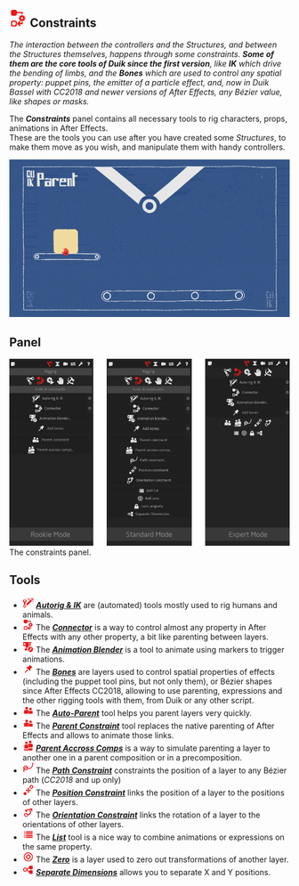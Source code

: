 ## ![Constraints Icon](img/duik-icons/constraint-icon-r.png) Constraints

*The interaction between the controllers and the Structures, and between the Structures themselves, happens through some constraints. ***Some of them are the core tools of Duik since the first version***, like ***IK*** which drive the bending of limbs, and the ***Bones*** which are used to control any spatial property: puppet pins, the emitter of a particle effect, and, now in Duik Bassel with CC2018 and newer versions of After Effects, any Bézier value, like shapes or masks.*

The ***Constraints*** panel contains all necessary tools to rig characters, props, animations in After Effects.  
These are the tools you can use after you have created some *Structures*, to make them move as you wish, and manipulate them with handy controllers.

![Constraints GIF](img/examples/parent-2.gif)

## Panel

![Constraints panel](img\duik-screenshots\S-Rigging\S-Rigging-Links&Constraints\Links&Constraints-panels.png)
The constraints panel.

## Tools

- ![Constraints Icon](img/duik-icons/links-tools/autorig-icon-r.png) ***[Autorig & IK](autorig.md)*** are (automated) tools mostly used to rig humans and animals.
- ![Constraints Icon](img/duik-icons/links-tools/connector-icon-r.png) The ***[Connector](connector.md)*** is a way to control almost any property in After Effects with any other property, a bit like parenting between layers.
- ![Constraints Icon](img/duik-icons/links-tools/anim-blender-icon-r.png) The ***[Animation Blender](animation-blender-setup.md)*** is a tool to animate using markers to trigger animations.
- ![Constraints Icon](img/duik-icons/links-tools/add-bones-icon-r.png) The [***Bones***](bones.md) are layers used to control spatial properties of effects (including the puppet tool pins, but not only them), or Bézier shapes since After Effects CC2018, allowing to use parenting, expressions and the other rigging tools with them, from Duik or any other script.
- ![Constraints Icon](img/duik-icons/links-tools/parent-link-icon-r.png) The [***Auto-Parent***](auto-parent.md) tool helps you parent layers very quickly.
- ![Constraints Icon](img/duik-icons/links-tools/parent-link-icon-r.png) The [***Parent Constraint***](parent-constraint.md) tool replaces the native parenting of After Effects and allows to animate those links.
- ![Constraints Icon](img/duik-icons/links-tools/lil-parentcomp-icon-r.png) ***[Parent Accross Comps](parent-accross-compositions.md)*** is a way to simulate parenting a layer to another one in a parent composition or in a precomposition.
- ![Constraints Icon](img/duik-icons/links-tools/path-constraint-icon-r.png) The [***Path Constraint***](path-constraint.md) constraints the position of a layer to any Bézier path (*CC2018* and up only)
- ![Constraints Icon](img/duik-icons/links-tools/pos-constraint-icon-r.png) The [***Position Constraint***](position-constraint.md) links the position of a layer to the positions of other layers.
- ![Constraints Icon](img/duik-icons/links-tools/orient-constraint-icon-r.png) The [***Orientation Constraint***](orientation-constraint.md) links the rotation of a layer to the orientations of other layers.
- ![Constraints Icon](img/duik-icons/links-tools/add-list-icon-r.png) The [***List***](duik-list.md) tool is a nice way to combine animations or expressions on the same property.
- ![Constraints Icon](img/duik-icons/links-tools/add-zero-icon-r.png) The [***Zero***](zero.md) is a layer used to zero out transformations of another layer.
- ![Constraints Icon](img/duik-icons/links-tools/separatedim-icon-r.png) [***Separate Dimensions***](separate-dimensions.md) allows you to separate X and Y positions.